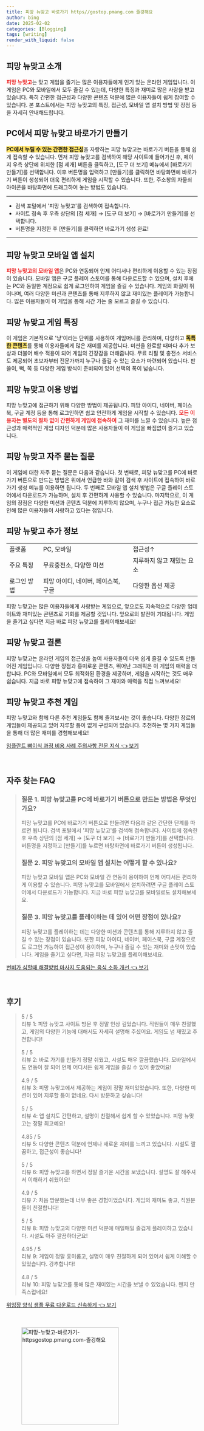 ```yaml
---
title: 피망 뉴맞고 바로가기 https//gostop.pmang.com 즐겅해요
author: bing
date: 2025-02-02
categories: [Blogging]
tags: [writing]
render_with_liquid: false
---
```



<h2 id='피망 뉴맞고 소개'>피망 뉴맞고 소개</h2>

<p><b><span style="color: #ee2323;">피망 뉴맞고</span></b>는 맞고 게임을 즐기는 많은 이용자들에게 인기 있는 온라인 게임입니다. 이 게임은 PC와 모바일에서 모두 즐길 수 있는데, 다양한 특징과 재미로 많은 사랑을 받고 있습니다. 특히 간편한 접근성과 다양한 콘텐츠 덕분에 많은 이용자들이 쉽게 참여할 수 있습니다. 본 포스트에서는 피망 뉴맞고의 특징, 접근성, 모바일 앱 설치 방법 및 장점 등을 자세히 안내해드립니다.</p>

<h2 id='피망 뉴맞고 바로가기 만들기'>PC에서 피망 뉴맞고 바로가기 만들기</h2>

<p><b><span style="background-color: #ffe066;">PC에서 누릴 수 있는 간편한 접근성</span></b>을 자랑하는 피망 뉴맞고는 바로가기 버튼을 통해 쉽게 접속할 수 있습니다. 먼저 피망 뉴맞고를 검색하여 해당 사이트에 들어가신 후, 페이지 우측 상단에 위치한 [점 세개] 버튼을 클릭하고, [도구 더 보기] 메뉴에서 [바로가기 만들기]를 선택합니다. 이후 버튼명을 입력하고 [만들기]를 클릭하면 바탕화면에 바로가기 버튼이 생성되어 더욱 편리하게 게임을 시작할 수 있습니다. 또한, 주소창의 자물쇠 아이콘을 바탕화면에 드래그하여 놓는 방법도 있습니다.</p>

<hr />

<ul>
    <li>검색 포털에서 '피망 뉴맞고'를 검색하여 접속합니다.</li>
    <li>사이트 접속 후 우측 상단의 [점 세개] → [도구 더 보기] → [바로가기 만들기]를 선택합니다.</li>
    <li>버튼명을 지정한 후 [만들기]를 클릭하면 바로가기 생성 완료!</li>
</ul>

<hr />

<h2 id='피망 뉴맞고 모바일 앱 설치'>피망 뉴맞고 모바일 앱 설치</h2>

<p><b><span style="color: #ee2323;">피망 뉴맞고의 모바일 앱</span></b>은 PC와 연동되어 언제 어디서나 편리하게 이용할 수 있는 장점이 있습니다. 모바일 앱은 구글 플레이 스토어를 통해 다운로드할 수 있으며, 설치 후에는 PC와 동일한 계정으로 쉽게 로그인하여 게임을 즐길 수 있습니다. 게임의 화질이 뛰어나며, 여러 다양한 미션과 콘텐츠를 통해 지루하지 않고 재미있는 플레이가 가능합니다. 많은 이용자들이 이 게임을 통해 시간 가는 줄 모르고 즐길 수 있습니다.</p>

<h2 id='피망 뉴맞고 게임 특징'>피망 뉴맞고 게임 특징</h2>

<p>이 게임은 기본적으로 '냥'이라는 단위를 사용하여 게임머니를 관리하며, 다양하고 <b><span style="background-color: #ffe066;">독특한 콘텐츠</span></b>를 통해 이용자들에게 많은 재미를 제공합니다. 미션을 완료할 때마다 추가 보상과 더불어 배수 적용이 되어 게임의 긴장감을 더해줍니다. 무료 리필 및 충전소 서비스도 제공되어 초보자부터 전문가까지 누구나 즐길 수 있는 요소가 마련되어 있습니다. 판쓸이, 뻑, 쪽 등 다양한 게임 방식이 준비되어 있어 선택의 폭이 넓습니다.</p>

<h2 id='피망 뉴맞고 이용 방법'>피망 뉴맞고 이용 방법</h2>

<p>피망 뉴맞고에 접근하기 위해 다양한 방법이 제공됩니다. 피망 아이디, 네이버, 페이스북, 구글 계정 등을 통해 로그인하면 쉽고 안전하게 게임을 시작할 수 있습니다. <b><span style="color: #ee2323;">모든 이용자는 별도의 절차 없이 간편하게 게임에 접속하여</span></b> 그 재미를 느낄 수 있습니다. 높은 접근성과 매력적인 게임 디자인 덕분에 많은 사용자들이 이 게임을 빠짐없이 즐기고 있습니다.</p>

<h2 id='피망 뉴맞고 자주 묻는 질문'>피망 뉴맞고 자주 묻는 질문</h2>

<p>이 게임에 대한 자주 묻는 질문은 다음과 같습니다. 첫 번째로, 피망 뉴맞고를 PC에 바로가기 버튼으로 만드는 방법은 위에서 언급한 바와 같이 검색 후 사이트에 접속하여 바로가기 생성 메뉴를 이용하면 됩니다. 두 번째로 모바일 앱 설치 방법은 구글 플레이 스토어에서 다운로드가 가능하며, 설치 후 간편하게 사용할 수 있습니다. 마지막으로, 이 게임의 장점은 다양한 미션과 콘텐츠 덕분에 지루하지 않으며, 누구나 접근 가능한 요소로 인해 많은 이용자들이 사랑하고 있다는 점입니다.</p>

<h2 id='피망 뉴맞고 추가 정보'>피망 뉴맞고 추가 정보</h2>

<table>
    <tr>
        <td>플랫폼</td>
        <td>PC, 모바일</td>
        <td>접근성↑</td>
    </tr>
    <tr>
        <td>주요 특징</td>
        <td>무료충전소, 다양한 미션</td>
        <td>지루하지 않고 재밌는 요소</td>
    </tr>
    <tr>
        <td>로그인 방법</td>
        <td>피망 아이디, 네이버, 페이스북, 구글</td>
        <td>다양한 옵션 제공</td>
    </tr>
</table>

<p>피망 뉴맞고는 많은 이용자들에게 사랑받는 게임으로, 앞으로도 지속적으로 다양한 업데이트와 재미있는 콘텐츠로 기회를 제공할 것입니다. 앞으로의 발전이 기대됩니다. 게임을 즐기고 싶다면 지금 바로 피망 뉴맞고를 플레이해보세요!</p>

<h2 id='피망 뉴맞고 결론'>피망 뉴맞고 결론</h2>

<p>피망 뉴맞고는 온라인 게임의 접근성을 높여 사용자들이 더욱 쉽게 즐길 수 있도록 만들어진 게임입니다. 다양한 장점과 흥미로운 콘텐츠, 뛰어난 그래픽은 이 게임의 매력을 더합니다. PC와 모바일에서 모두 최적화된 환경을 제공하며, 게임을 시작하는 것도 매우 쉽습니다. 지금 바로 피망 뉴맞고에 접속하여 그 재미와 매력을 직접 느껴보세요!</p>

<h2 id='피망 뉴맞고 추천 게임'>피망 뉴맞고 추천 게임</h2>

<p>피망 뉴맞고와 함께 다른 추천 게임들도 함께 즐겨보시는 것이 좋습니다. 다양한 장르의 게임들이 제공되고 있어 지루할 틈이 없게 구성되어 있습니다. 추천하는 몇 가지 게임들을 통해 더 많은 재미를 경험해보세요!</p>


<p><a class="click-button" title="임플란트 뼈이식 과정 비용 사례 주의사항 전문 지식" href="https://afficreate.github.io/posts/%EC%9E%84%ED%94%8C%EB%9E%80%ED%8A%B8-%EB%BC%88%EC%9D%B4%EC%8B%9D-%EA%B3%BC%EC%A0%95-%EB%B9%84%EC%9A%A9-%EC%82%AC%EB%A1%80-%EC%A3%BC%EC%9D%98%EC%82%AC%ED%95%AD-%EC%A0%84%EB%AC%B8-%EC%A7%80%EC%8B%9D/" rel="dofollow">임플란트 뼈이식 과정 비용 사례 주의사항 전문 지식 👈 보기</a></p><br>
<h2 id='자주_찾는_FAQ'>자주 찾는 FAQ</h2>
<div itemscope="" itemtype="https://schema.org/FAQPage">
<blockquote>
<div itemscope="" itemprop="mainEntity" itemtype="https://schema.org/Question">
<h3 itemprop="name">질문 1. 피망 뉴맞고를 PC에 바로가기 버튼으로 만드는 방법은 무엇인가요?</h3>
<div itemscope="" itemprop="acceptedAnswer" itemtype="https://schema.org/Answer">
<span itemprop="text">
<p>피망 뉴맞고를 PC에 바로가기 버튼으로 만들려면 다음과 같은 간단한 단계를 따르면 됩니다. 검색 포털에서 '피망 뉴맞고'를 검색해 접속합니다. 사이트에 접속한 후 우측 상단의 [점 세개] → [도구 더 보기] → [바로가기 만들기]를 선택합니다. 버튼명을 지정하고 [만들기]를 누르면 바탕화면에 바로가기 버튼이 생성됩니다.</p>
</span>
</div>
</div>
<div itemscope="" itemprop="mainEntity" itemtype="https://schema.org/Question">
<h3 itemprop="name">질문 2. 피망 뉴맞고의 모바일 앱 설치는 어떻게 할 수 있나요?</h3>
<div itemscope="" itemprop="acceptedAnswer" itemtype="https://schema.org/Answer">
<span itemprop="text">
<p>피망 뉴맞고 모바일 앱은 PC와 모바일 간 연동이 용이하여 언제 어디서든 편리하게 이용할 수 있습니다. 피망 뉴맞고를 모바일에서 설치하려면 구글 플레이 스토어에서 다운로드가 가능합니다. 지금 바로 피망 뉴맞고를 모바일로도 설치해보세요.</p>
</span>
</div>
</div>
<div itemscope="" itemprop="mainEntity" itemtype="https://schema.org/Question">
<h3 itemprop="name">질문 3. 피망 뉴맞고를 플레이하는 데 있어 어떤 장점이 있나요?</h3>
<div itemscope="" itemprop="acceptedAnswer" itemtype="https://schema.org/Answer">
<span itemprop="text">
<p>피망 뉴맞고를 플레이하는 데는 다양한 미션과 콘텐츠를 통해 지루하지 않고 즐길 수 있는 장점이 있습니다. 또한 피망 아이디, 네이버, 페이스북, 구글 계정으로도 로그인 가능하여 접근성이 용이하며, 누구나 즐길 수 있는 재미와 손맛이 있습니다. 게임을 즐기고 싶다면, 지금 피망 뉴맞고를 플레이해보세요.</p>
</span>
</div>
</div>
</blockquote>
</div>
<p><a class="click-button" title="변비가 심할때 해결방법 마사지 도움되는 음식 소화 개선" href="https://afficreate.github.io/posts/%EB%B3%80%EB%B9%84%EA%B0%80-%EC%8B%AC%ED%95%A0%EB%95%8C-%ED%95%B4%EA%B2%B0%EB%B0%A9%EB%B2%95-%EB%A7%88%EC%82%AC%EC%A7%80-%EB%8F%84%EC%9B%80%EB%90%98%EB%8A%94-%EC%9D%8C%EC%8B%9D-%EC%86%8C%ED%99%94-%EA%B0%9C%EC%84%A0/" rel="dofollow">변비가 심할때 해결방법 마사지 도움되는 음식 소화 개선 👈 보기</a></p><br>
<h2 id='후기'>후기</h2>
<div itemscope itemtype="https://schema.org/Product">
  <blockquote>
  <div itemprop="review" itemscope itemtype="https://schema.org/Review">
      <div itemprop="reviewRating" itemscope itemtype="https://schema.org/Rating"> <span itemprop="ratingValue">5</span> / <span itemprop="bestRating">5</span> </div>
      <span itemprop="reviewBody">리뷰 1: 피망 뉴맞고 사이트 방문 후 정말 인상 깊었습니다. 직원들이 매우 친절했고, 게임의 다양한 기능에 대해서도 자세히 설명해 주셨어요. 게임도 넘 재밌고 추천합니다!</span>
  </div>
  <br>
  <div itemprop="review" itemscope itemtype="https://schema.org/Review">
      <div itemprop="reviewRating" itemscope itemtype="https://schema.org/Rating"> <span itemprop="ratingValue">5</span> / <span itemprop="bestRating">5</span> </div>
      <span itemprop="reviewBody">리뷰 2: 바로 가기를 만들기 정말 쉬웠고, 시설도 매우 깔끔했습니다. 모바일에서도 연동이 잘 되어 언제 어디서든 쉽게 게임을 즐길 수 있어 좋았어요!</span>
  </div>
  <br>
  <div itemprop="review" itemscope itemtype="https://schema.org/Review">
      <div itemprop="reviewRating" itemscope itemtype="https://schema.org/Rating"> <span itemprop="ratingValue">4.9</span> / <span itemprop="bestRating">5</span> </div>
      <span itemprop="reviewBody">리뷰 3: 피망 뉴맞고에서 제공하는 게임이 정말 재미있었습니다. 또한, 다양한 미션이 있어 지루할 틈이 없네요. 다시 방문하고 싶습니다!</span>
  </div>
  <br>
  <div itemprop="review" itemscope itemtype="https://schema.org/Review">
      <div itemprop="reviewRating" itemscope itemtype="https://schema.org/Rating"> <span itemprop="ratingValue">5</span> / <span itemprop="bestRating">5</span> </div>
      <span itemprop="reviewBody">리뷰 4: 앱 설치도 간편하고, 설명이 친절해서 쉽게 할 수 있었습니다. 피망 뉴맞고는 정말 최고예요!</span>
  </div>
  <br>
  <div itemprop="review" itemscope itemtype="https://schema.org/Review">
      <div itemprop="reviewRating" itemscope itemtype="https://schema.org/Rating"> <span itemprop="ratingValue">4.85</span> / <span itemprop="bestRating">5</span> </div>
      <span itemprop="reviewBody">리뷰 5: 다양한 콘텐츠 덕분에 언제나 새로운 재미를 느끼고 있습니다. 시설도 깔끔하고, 접근성이 좋습니다!</span>
  </div>
  <br>
  <div itemprop="review" itemscope itemtype="https://schema.org/Review">
      <div itemprop="reviewRating" itemscope itemtype="https://schema.org/Rating"> <span itemprop="ratingValue">5</span> / <span itemprop="bestRating">5</span> </div>
      <span itemprop="reviewBody">리뷰 6: 피망 뉴맞고를 하면서 정말 즐거운 시간을 보냈습니다. 설명도 잘 해주셔서 이해하기 쉬웠어요!</span>
  </div>
  <br>
  <div itemprop="review" itemscope itemtype="https://schema.org/Review">
      <div itemprop="reviewRating" itemscope itemtype="https://schema.org/Rating"> <span itemprop="ratingValue">4.9</span> / <span itemprop="bestRating">5</span> </div>
      <span itemprop="reviewBody">리뷰 7: 처음 방문했는데 너무 좋은 경험이었습니다. 게임의 재미도 좋고, 직원분들이 친절합니다!</span>
  </div>
  <br>
  <div itemprop="review" itemscope itemtype="https://schema.org/Review">
      <div itemprop="reviewRating" itemscope itemtype="https://schema.org/Rating"> <span itemprop="ratingValue">5</span> / <span itemprop="bestRating">5</span> </div>
      <span itemprop="reviewBody">리뷰 8: 피망 뉴맞고의 다양한 미션 덕분에 매일매일 즐겁게 플레이하고 있습니다. 시설도 아주 깔끔하더군요!</span>
  </div>
  <br>
  <div itemprop="review" itemscope itemtype="https://schema.org/Review">
      <div itemprop="reviewRating" itemscope itemtype="https://schema.org/Rating"> <span itemprop="ratingValue">4.95</span> / <span itemprop="bestRating">5</span> </div>
      <span itemprop="reviewBody">리뷰 9: 게임이 정말 흥미롭고, 설명이 매우 친절하게 되어 있어서 쉽게 이해할 수 있었습니다. 강추합니다!</span>
  </div>
  <br>
  <div itemprop="review" itemscope itemtype="https://schema.org/Review">
      <div itemprop="reviewRating" itemscope itemtype="https://schema.org/Rating"> <span itemprop="ratingValue">4.8</span> / <span itemprop="bestRating">5</span> </div>
      <span itemprop="reviewBody">리뷰 10: 피망 뉴맞고를 통해 많은 재미있는 시간을 보낼 수 있었습니다. 왠지 만족스럽네요!</span>
  </div>
  </blockquote>
</div>
<p><a class="click-button" title="위임장 양식 샘플 무료 다운로드 신속하게" href="https://afficreate.github.io/posts/%EC%9C%84%EC%9E%84%EC%9E%A5-%EC%96%91%EC%8B%9D-%EC%83%98%ED%94%8C-%EB%AC%B4%EB%A3%8C-%EB%8B%A4%EC%9A%B4%EB%A1%9C%EB%93%9C-%EC%8B%A0%EC%86%8D%ED%95%98%EA%B2%8C/" rel="dofollow">위임장 양식 샘플 무료 다운로드 신속하게 👈 보기</a></p><br>
<figure class="image"><img src="https://afficreate.github.io/assets/img/thumbnail/피망-뉴맞고-바로가기-httpsgostop.pmang.com-즐겅해요.webp" alt="피망-뉴맞고-바로가기-httpsgostop.pmang.com-즐겅해요" width="256" height="256"></figure>